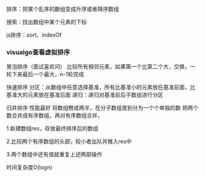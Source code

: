 排序：把某个乱序的数组变成升序或者降序数组 

搜索：找出数组中某个元素的下标

js排序：sort、indexOf


### visualgo查看虚拟排序

冒泡排序（面试喜欢问）
比较所有相邻元素，如果第一个比第二个大，交换，一轮下来最后一个最大，n-1轮完成

快速排序
分区：从数组中任意选择基准，所有比基准小的元素放在基准前面，比基准大的元素放在基准后面
递归：递归对基准前后子数组进行分区

归并排序
性能最好
将数组劈成两半，在分子数组直到分为一个个单独的数
把两个数合并成有序数组，再对有序数组合并，

1.新建数组res，存放最终排序后的数组 

2.比较两个有序数组的头部，较小者出队并推入res中

3.两个数组中还有值就重复上述两部操作

时间复杂度O(logn)